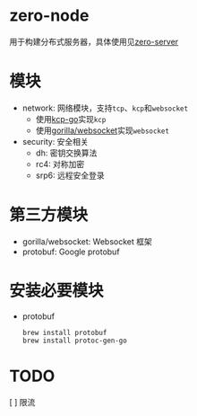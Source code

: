 # zero-node

用于构建分布式服务器，具体使用见[zero-server](https://github.com/zerogo-hub/zero-server)

# 模块

- network: 网络模块，支持`tcp`、`kcp`和`websocket`
  - 使用[kcp-go](https://github.com/xtaci/kcp-go)实现`kcp`
  - 使用[gorilla/websocket](https://github.com/gorilla/websocket)实现`websocket`
- security: 安全相关
  - dh: 密钥交换算法
  - rc4: 对称加密
  - srp6: 远程安全登录

# 第三方模块

- gorilla/websocket: Websocket 框架
- protobuf: Google protobuf

# 安装必要模块

- protobuf

  ```text
  brew install protobuf
  brew install protoc-gen-go
  ```

# TODO

[ ] 限流
